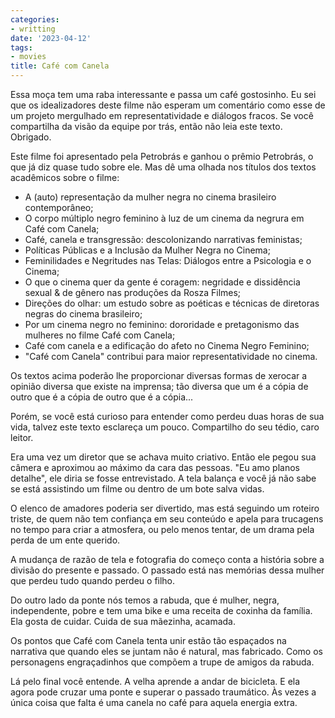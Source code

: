 ```yaml
---
categories:
- writting
date: '2023-04-12'
tags:
- movies
title: Café com Canela
---
```


Essa moça tem uma raba interessante e passa um café gostosinho. Eu sei que os idealizadores deste filme não esperam um comentário como esse de um projeto mergulhado em representatividade e diálogos fracos. Se você compartilha da visão da equipe por trás, então não leia este texto. Obrigado.

Este filme foi apresentado pela Petrobrás e ganhou o prêmio Petrobrás, o que já diz quase tudo sobre ele. Mas dê uma olhada nos títulos dos textos acadêmicos sobre o filme:

 - A (auto) representação da mulher negra no cinema brasileiro contemporâneo;
 - O corpo múltiplo negro feminino à luz de um cinema da negrura em Café com Canela;
 - Café, canela e transgressão: descolonizando narrativas feministas;
 - Políticas Públicas e a Inclusão da Mulher Negra no Cinema;
 - Feminilidades e Negritudes nas Telas: Diálogos entre a Psicologia e o Cinema;
 - O que o cinema quer da gente é coragem: negridade e dissidência sexual & de gênero nas produções da Rosza Filmes;
 - Direções do olhar: um estudo sobre as poéticas e técnicas de diretoras negras do cinema brasileiro;
 - Por um cinema negro no feminino: dororidade e pretagonismo das mulheres no filme Café com Canela;
 - Café com canela e a edificação do afeto no Cinema Negro Feminino;
 - "Café com Canela" contribui para maior representatividade no cinema.

Os textos acima poderão lhe proporcionar diversas formas de xerocar a opinião diversa que existe na imprensa; tão diversa que um é a cópia de outro que é a cópia de outro que é a cópia...

Porém, se você está curioso para entender como perdeu duas horas de sua vida, talvez este texto esclareça um pouco. Compartilho do seu tédio, caro leitor.

Era uma vez um diretor que se achava muito criativo. Então ele pegou sua câmera e aproximou ao máximo da cara das pessoas. "Eu amo planos detalhe", ele diria se fosse entrevistado. A tela balança e você já não sabe se está assistindo um filme ou dentro de um bote salva vidas.

O elenco de amadores poderia ser divertido, mas está seguindo um roteiro triste, de quem não tem confiança em seu conteúdo e apela para trucagens no tempo para criar a atmosfera, ou pelo menos tentar, de um drama pela perda de um ente querido.

A mudança de razão de tela e fotografia do começo conta a história sobre a divisão do presente e passado. O passado está nas memórias dessa mulher que perdeu tudo quando perdeu o filho.

Do outro lado da ponte nós temos a rabuda, que é mulher, negra, independente, pobre e tem uma bike e uma receita de coxinha da família. Ela gosta de cuidar. Cuida de sua mãezinha, acamada.

Os pontos que Café com Canela tenta unir estão tão espaçados na narrativa que quando eles se juntam não é natural, mas fabricado. Como os personagens engraçadinhos que compõem a trupe de amigos da rabuda.

Lá pelo final você entende. A velha aprende a andar de bicicleta. E ela agora pode cruzar uma ponte e superar o passado traumático. Às vezes a única coisa que falta é uma canela no café para aquela energia extra.

